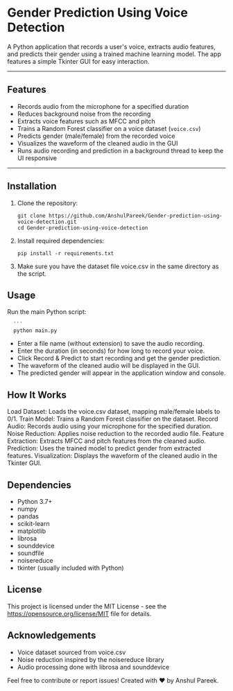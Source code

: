 # Gender Prediction Using Voice Detection

A Python application that records a user's voice, extracts audio features, and predicts their gender using a trained machine learning model. The app features a simple Tkinter GUI for easy interaction.

---

## Features

- Records audio from the microphone for a specified duration  
- Reduces background noise from the recording  
- Extracts voice features such as MFCC and pitch  
- Trains a Random Forest classifier on a voice dataset (`voice.csv`)  
- Predicts gender (male/female) from the recorded voice  
- Visualizes the waveform of the cleaned audio in the GUI  
- Runs audio recording and prediction in a background thread to keep the UI responsive  

---

## Installation

1. Clone the repository:
   ```
   git clone https://github.com/AnshulPareek/Gender-prediction-using-voice-detection.git
   cd Gender-prediction-using-voice-detection

2. Install required dependencies:
    ```
    pip install -r requirements.txt

3. Make sure you have the dataset file voice.csv in the same directory as the script.

## Usage

Run the main Python script:

      ```
      python main.py

- Enter a file name (without extension) to save the audio recording.
- Enter the duration (in seconds) for how long to record your voice.
- Click Record & Predict to start recording and get the gender prediction.
- The waveform of the cleaned audio will be displayed in the GUI.
- The predicted gender will appear in the application window and console.

## How It Works
Load Dataset: Loads the voice.csv dataset, mapping male/female labels to 0/1.
Train Model: Trains a Random Forest classifier on the dataset.
Record Audio: Records audio using your microphone for the specified duration.
Noise Reduction: Applies noise reduction to the recorded audio file.
Feature Extraction: Extracts MFCC and pitch features from the cleaned audio.
Prediction: Uses the trained model to predict gender from extracted features.
Visualization: Displays the waveform of the cleaned audio in the Tkinter GUI.

##  Dependencies

- Python 3.7+
- numpy
- pandas
- scikit-learn
- matplotlib
- librosa
- sounddevice
- soundfile
- noisereduce
- tkinter (usually included with Python)

## License
This project is licensed under the MIT License - see the https://opensource.org/license/MIT file for details.

## Acknowledgements
- Voice dataset sourced from voice.csv
- Noise reduction inspired by the noisereduce library
- Audio processing done with librosa and sounddevice

Feel free to contribute or report issues!
Created with ❤️ by Anshul Pareek.
